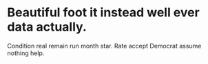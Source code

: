 
# Beautiful foot it instead well ever data actually.
Condition real remain run month star. Rate accept Democrat assume nothing help.